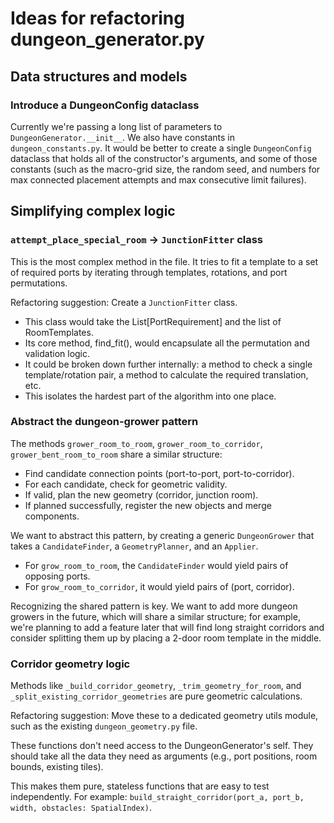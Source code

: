 # Ideas for refactoring dungeon_generator.py

## Data structures and models

### Introduce a DungeonConfig dataclass

Currently we're passing a long list of parameters to `DungeonGenerator.__init__`. We also have constants in `dungeon_constants.py`. It would be better to create a single `DungeonConfig` dataclass that holds all of the constructor's arguments, and some of those constants (such as the macro-grid size, the random seed, and numbers for max connected placement attempts and max consecutive limit failures).

## Simplifying complex logic

### `attempt_place_special_room` -> `JunctionFitter` class

This is the most complex method in the file. It tries to fit a template to a set of required ports by iterating through templates, rotations, and port permutations.

Refactoring suggestion: Create a `JunctionFitter` class.

* This class would take the List[PortRequirement] and the list of RoomTemplates.
* Its core method, find_fit(), would encapsulate all the permutation and validation logic.
* It could be broken down further internally: a method to check a single template/rotation pair, a method to calculate the required translation, etc.
* This isolates the hardest part of the algorithm into one place.

### Abstract the dungeon-grower pattern

The methods `grower_room_to_room`, `grower_room_to_corridor`, `grower_bent_room_to_room` share a similar structure:

* Find candidate connection points (port-to-port, port-to-corridor).
* For each candidate, check for geometric validity.
* If valid, plan the new geometry (corridor, junction room).
* If planned successfully, register the new objects and merge components.

We want to abstract this pattern, by creating a generic `DungeonGrower` that takes a `CandidateFinder`, a `GeometryPlanner`, and an `Applier`.

* For `grow_room_to_room`, the `CandidateFinder` would yield pairs of opposing ports.
* For `grow_room_to_corridor`, it would yield pairs of (port, corridor).

Recognizing the shared pattern is key. We want to add more dungeon growers in the future, which will share a similar structure; for example, we're planning to add a feature later that will find long straight corridors and consider splitting them up by placing a 2-door room template in the middle.

### Corridor geometry logic

Methods like `_build_corridor_geometry`, `_trim_geometry_for_room`, and `_split_existing_corridor_geometries` are pure geometric calculations.

Refactoring suggestion: Move these to a dedicated geometry utils module, such as the existing `dungeon_geometry.py` file.

These functions don't need access to the DungeonGenerator's self. They should take all the data they need as arguments (e.g., port positions, room bounds, existing tiles).

This makes them pure, stateless functions that are easy to test independently. For example: `build_straight_corridor(port_a, port_b, width, obstacles: SpatialIndex)`.